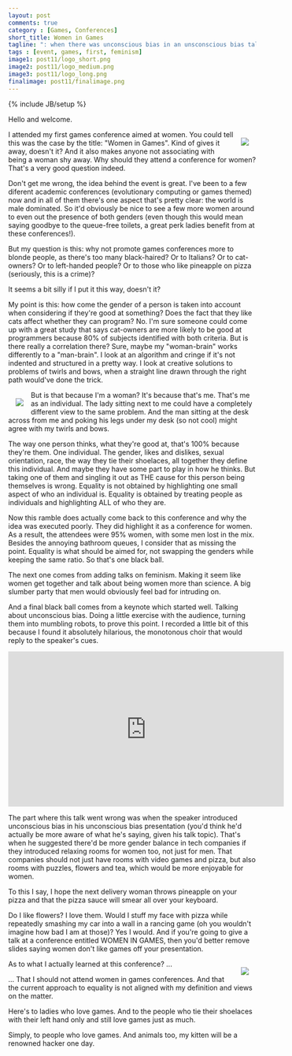 ```yaml
---
layout: post
comments: true
category : [Games, Conferences]
short_title: Women in Games
tagline: ": when there was unconscious bias in an unsconscious bias talk."
tags : [event, games, first, feminism]
image1: post11/logo_short.png
image2: post11/logo_medium.png
image3: post11/logo_long.png
finalimage: post11/finalimage.png
---
```

{% include JB/setup %}

Hello and welcome. 

<img style="margin:15px;float:right;with:300px" src="{{ site.url }}/assets/images/post11/pic1.jpg" />

I attended my first games conference aimed at women. You could tell this was the case by the title: "Women in Games". Kind of gives it away, doesn't it? And it also makes anyone not associating with being a woman shy away. Why should they attend a conference for women? That's a very good question indeed.

Don't get me wrong, the idea behind the event is great. I've been to a few diferent academic conferences (evolutionary computing or games themed) now and in all of them there's one aspect that's pretty clear: the world is male dominated. So it'd obviously be nice to see a few more women around to even out the presence of both genders (even though this would mean saying goodbye to the queue-free toilets, a great perk ladies benefit from at these conferences!). 

But my question is this: why not promote games conferences more to blonde people, as there's too many black-haired? Or to Italians? Or to cat-owners? Or to left-handed people? Or to those who like pineapple on pizza (seriously, this is a crime)?

It seems a bit silly if I put it this way, doesn't it? 

My point is this: how come the gender of a person is taken into account when considering if they're good at something? Does the fact that they like cats affect whether they can program? No. I'm sure someone could come up with a great study that says cat-owners are more likely to be good at programmers because 80% of subjects identified with both criteria. But is there really a correlation there? Sure, maybe my "woman-brain" works differently to a "man-brain". I look at an algorithm and cringe if it's not indented and structured in a pretty way. I look at creative solutions to problems of twirls and bows, when a straight line drawn through the right path would've done the trick.

<img style="margin:15px;float:left;with:300px" src="{{ site.url }}/assets/images/post11/pic2.jpg" />

But is that because I'm a woman? It's because that's me. That's me as an individual. The lady sitting next to me could have a completely different view to the same problem. And the man sitting at the desk across from me and poking his legs under my desk (so not cool) might agree with my twirls and bows. 

The way one person thinks, what they're good at, that's 100% because they're them. One individual. The gender, likes and dislikes, sexual orientation, race, the way they tie their shoelaces, all together they define this individual. And maybe they have some part to play in how he thinks. But taking one of them and singling it out as THE cause for this person being themselves is wrong. Equality is not obtained by highlighting one small aspect of who an individual is. Equality is obtained by treating people as individuals and highlighting ALL of who they are.

Now this ramble does actually come back to this conference and why the idea was executed poorly. They did highlight it as a conference for women. As a result, the attendees were 95% women, with some men lost in the mix. Besides the annoying bathroom queues, I consider that as missing the point. Equality is what should be aimed for, not swapping the genders while keeping the same ratio. So that's one black ball.

The next one comes from adding talks on feminism. Making it seem like women get together and talk about being women more than science. A big slumber party that men would obviously feel bad for intruding on. 

And a final black ball comes from a keynote which started well. Talking about unconscious bias. Doing a little exercise with the audience, turning them into mumbling robots, to prove this point. I recorded a little bit of this because I found it absolutely hilarious, the monotonous choir that would reply to the speaker's cues. 

<iframe width="560" height="315" src="https://www.youtube.com/embed/242OEYrHGVg" frameborder="0" allowfullscreen></iframe>

The part where this talk went wrong was when the speaker introduced unconscious bias in his unconscious bias presentation (you'd think he'd actually be more aware of what he's saying, given his talk topic). That's when he suggested there'd be more gender balance in tech companies if they introduced relaxing rooms for women too, not just for men. That companies should not just have rooms with video games and pizza, but also rooms with puzzles, flowers and tea, which would be more enjoyable for women.

To this I say, I hope the next delivery woman throws pineapple on your pizza and that the pizza sauce will smear all over your keyboard. 

Do I like flowers? I love them. Would I stuff my face with pizza while repeatedly smashing my car into a wall in a rancing game (oh you wouldn't imagine how bad I am at those)? Yes I would. And if you're going to give a talk at a conference entitled WOMEN IN GAMES, then you'd better remove slides saying women don't like games off your presentation.

<img style="margin:15px;float:right;with:300px" src="{{ site.url }}/assets/images/post11/pic3.jpg" />

As to what I actually learned at this conference? ...

... That I should not attend women in games conferences. And that the current approach to equality is not aligned with my definition and views on the matter.

Here's to ladies who love games. And to the people who tie their shoelaces with their left hand only and still love games just as much.

Simply, to people who love games. And animals too, my kitten will be a renowned hacker one day.